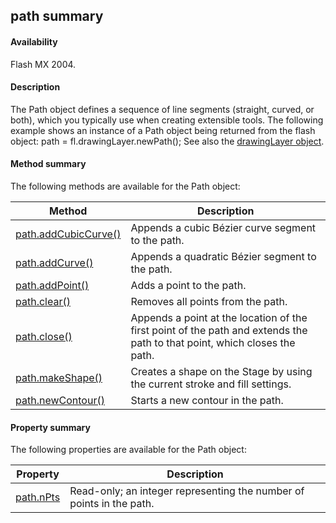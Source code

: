 ## path summary

#### Availability

Flash MX 2004.

#### Description

The Path object defines a sequence of line segments (straight, curved, or both), which you typically use when creating extensible tools. The following example shows an instance of a Path object being returned from the flash object:
path = fl.drawingLayer.newPath();
See also the [drawingLayer object](#_bookmark345).

#### Method summary

The following methods are available for the Path object:

| **Method**                                    | **Description**                                                                                                           |
|-----------------------------------------------|---------------------------------------------------------------------------------------------------------------------------|
| [path.addCubicCurve()](#path.addCubicCurve()) | Appends a cubic Bézier curve segment to the path.                                                                         |
| [path.addCurve()](#_bookmark762)              | Appends a quadratic Bézier segment to the path.                                                                           |
| [path.addPoint()](#_bookmark763)              | Adds a point to the path.                                                                                                 |
| [path.clear()](#_bookmark764)                 | Removes all points from the path.                                                                                         |
| [path.close()](#_bookmark765)                 | Appends a point at the location of the first point of the path and extends the path to that point, which closes the path. |
| [path.makeShape()](#_bookmark766)             | Creates a shape on the Stage by using the current stroke and fill settings.                                               |
| [path.newContour()](#_bookmark767)            | Starts a new contour in the path.                                                                                         |

#### Property summary

The following properties are available for the Path object:

| **Property**               | **Description**                                                      |
|----------------------------|----------------------------------------------------------------------|
| [path.nPts](#_bookmark768) | Read-only; an integer representing the number of points in the path. |

<span id="path.addCubicCurve()" class="anchor"></span>

